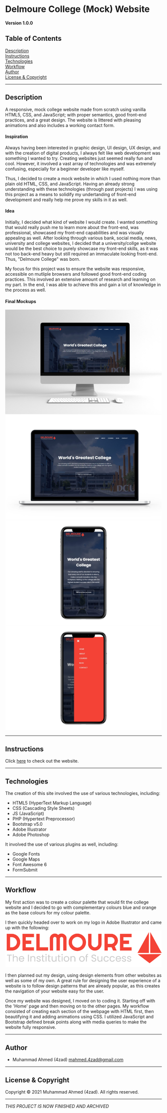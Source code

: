 # Delmoure College (Mock) Website

**Version 1.0.0**

## Table of Contents
[Description](#Description)\
[Instructions](#Instructions)\
[Technologies](#Technologies)\
[Workflow](#Workflow)\
[Author](#Author)\
[License & Copyright](#License%20&%20Copyright)



---
## Description

A responsive, mock college website made from scratch using vanilla HTML5, CSS, and JavaScript; with proper semantics, good front-end practices, and a great design. The website is littered with pleasing animations and also includes a working contact form.

#### Inspiration

Always having been interested in graphic design, UI design, UX design, and with the creation of digital products, I always felt like web development was something I wanted to try. Creating websites just seemed really fun and cool. However, it involved a vast array of technologies and was extremely confusing, especially for a beginner developer like myself. 

Thus, I decided to create a mock website in which I used nothing more than plain old HTML, CSS, and JavaScript. Having an already strong understanding with these technologies (through past projects) I was using this project as a means to solidify my undertanding of front-end development and really help me prove my skills in it as well.

#### Idea

Initially, I decided what kind of website I would create. I wanted something that would really push me to learn more about the front-end, was professional, showcased my front-end capabilities and was visually appealing as well. After looking through various bank, social media, news, university and college websites, I decided that a university/collge website would be the best choice to purely showcase my front-end skills, as it was not too back-end heavy but still required an immaculate looking front-end. Thus, "Delmoure College" was born.

My focus for this project was to ensure the website was responsive, accessible on mutliple browsers and followed good front-end coding practices. This involved an extensive amount of research and learning on my part. In the end, I was able to achieve this and gain a lot of knowledge in the process as well.

#### Final Mockups

![Getting Started](markdown-files/iMac.png)
![Getting Started](markdown-files/Macbook.png)
![Getting Started](markdown-files/iPhone.png)
![Getting Started](markdown-files/iPhone-2.png)



---
## Instructions

Click [here](https://4zad.github.io/delmoure-college/) to check out the website.



---
## Technologies

The creation of this site involved the use of various technologies, including:

- HTML5 (HyperText Markup Language)
- CSS (Cascading Style Sheets)
- JS (JavaScript)
- PHP (Hypertext Preprocessor)
- Bootstrap v5.0 
- Adobe Illustrator
- Adobe Photoshop

It involved the use of various plugins as well, including:

- Google Fonts
- Google Maps
- Font Awesome 6
- FormSubmit



---
## Workflow

My first action was to create a colour palette that would fit the college website and I decided to go with complementary colours blue and orange as the base colours for my colour palette. 

I then quickly headed over to work on my logo in Adobe Illustrator and came up with the following:
![Getting Started](markdown-files/logo.png)

I then planned out my design, using design elements from other websites as well as some of my own. A great rule for designing the user experience of a website is to follow design patterns that are already popular, as this creates the navigation of your website easy for the user.

Once my website was designed, I moved on to coding it. Starting off with the 'Home' page and then moving on to the other pages. My workflow consisted of creating each section of the webpage with HTML first, then beautifying it and adding animations using CSS. I utilized JavaScript and Bootstrap defined break points along with media queries to make the website fully responsive.



---
## Author

- Muhammad Ahmed (4zad) <mahmed.4zad@gmail.com>



---
## License & Copyright

Copyright © 2021 Muhammad Ahmed (4zad).
All rights reserved.



---
*THIS PROJECT IS NOW FINISHED AND ARCHIVED*
